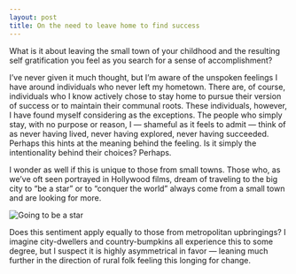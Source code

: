 ```yaml
---
layout: post
title: On the need to leave home to find success
---
```


What is it about leaving the small town of your childhood and the resulting self gratification you feel as you search for a sense of accomplishment?

I’ve never given it much thought, but I’m aware of the unspoken feelings I have around individuals who never left my hometown. There are, of course, individuals who I know actively chose to stay home to pursue their version of success or to maintain their communal roots. These individuals, however, I have found myself considering as the exceptions. The people who simply stay, with no purpose or reason, I — shameful as it feels to admit — think of as never having lived, never having explored, never having succeeded. Perhaps this hints at the meaning behind the feeling. Is it simply the intentionality behind their choices? Perhaps.

I wonder as well if this is unique to those from small towns. Those who, as we’ve oft seen portrayed in Hollywood films, dream of traveling to the big city to “be a star” or to “conquer the world” always come from a small town and are looking for more.

![Going to be a star](https://www.beverlyhillsmagazine.com/wp-content/uploads/Beverly-Hills-Magazine-move-to-california-los-angeles-hollywood-sign-1.jpg)

Does this sentiment apply equally to those from metropolitan upbringings? I imagine city-dwellers and country-bumpkins all experience this to some degree, but I suspect it is highly asymmetrical in favor —  leaning much further in the direction of rural folk feeling this longing for change.

